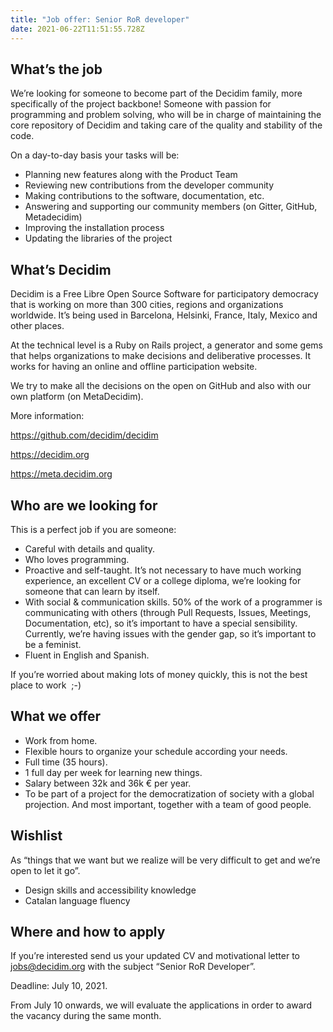 ```yaml
---
title: "Job offer: Senior RoR developer"
date: 2021-06-22T11:51:55.728Z
---
```

## What’s the job

We’re looking for someone to become part of the Decidim family, more specifically of the project backbone! Someone with passion for programming and problem solving, who will be in charge of maintaining the core repository of Decidim and taking care of the quality and stability of the code.

On a day-to-day basis your tasks will be:

* Planning new features along with the Product Team
* Reviewing new contributions from the developer community
* Making contributions to the software, documentation, etc.
* Answering and supporting our community members (on Gitter, GitHub, Metadecidim)
* Improving the installation process
* Updating the libraries of the project

## What’s Decidim

Decidim is a Free Libre Open Source Software for participatory democracy that is working on more than 300 cities, regions and organizations worldwide. It’s being used in Barcelona, Helsinki, France, Italy, Mexico and other places.

At the technical level is a Ruby on Rails project, a generator and some gems that helps organizations to make decisions and deliberative processes. It works for having an online and offline participation website.

We try to make all the decisions on the open on GitHub and also with our own platform (on MetaDecidim).

More information:

<https://github.com/decidim/decidim>

<https://decidim.org>

<https://meta.decidim.org>

## Who are we looking for

This is a perfect job if you are someone:

* Careful with details and quality.
* Who loves programming.
* Proactive and self-taught. It’s not necessary to have much working experience, an excellent CV or a college diploma, we’re looking for someone that can learn by itself.
* With social & communication skills. 50% of the work of a programmer is communicating with others (through Pull Requests, Issues, Meetings, Documentation, etc), so it’s important to have a special sensibility. Currently, we’re having issues with the gender gap, so it’s important to be a feminist.
* Fluent in English and Spanish.

If you’re worried about making lots of money quickly, this is not the best place to work  ;-)

## What we offer

* Work from home.
* Flexible hours to organize your schedule according your needs.
* Full time (35 hours).
* 1 full day per week for learning new things.
* Salary between 32k and 36k € per year.
* To be part of a project for the democratization of society with a global projection. And most important, together with a team of good people.

## Wishlist

As “things that we want but we realize will be very difficult to get and we’re open to let it go”.

* Design skills and accessibility knowledge
* Catalan language fluency

## Where and how to apply

If you’re interested send us your updated CV and motivational letter to [jobs@decidim.org](mailto:jobs@decidim.org) with the subject “Senior RoR Developer”.  

Deadline: July 10, 2021.

From July 10 onwards, we will evaluate the applications in order to award the vacancy during the same month.